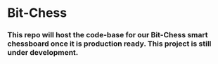 # Bit-Chess
### This repo will host the code-base for our Bit-Chess smart chessboard once it is production ready. This project is still under development.
